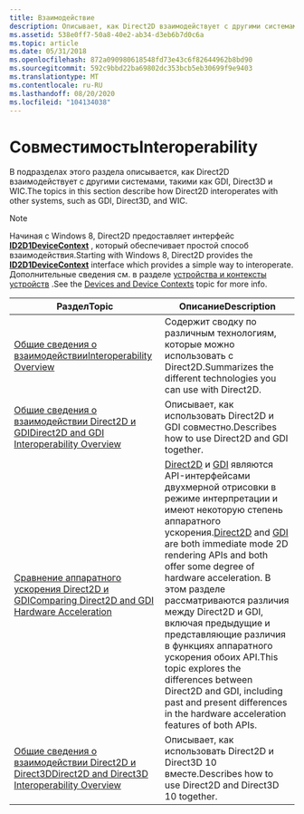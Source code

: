 ```yaml
---
title: Взаимодействие
description: Описывает, как Direct2D взаимодействует с другими системами.
ms.assetid: 538e0ff7-50a8-40e2-ab34-d3eb6b7d0c6a
ms.topic: article
ms.date: 05/31/2018
ms.openlocfilehash: 872a090980618548fd73e43c6f82644962b8bd90
ms.sourcegitcommit: 592c9bbd22ba69802dc353bcb5eb30699f9e9403
ms.translationtype: MT
ms.contentlocale: ru-RU
ms.lasthandoff: 08/20/2020
ms.locfileid: "104134038"
---
```

# <a name="interoperability"></a><span data-ttu-id="af4c9-103">Совместимость</span><span class="sxs-lookup"><span data-stu-id="af4c9-103">Interoperability</span></span>

<span data-ttu-id="af4c9-104">В подразделах этого раздела описывается, как Direct2D взаимодействует с другими системами, такими как GDI, Direct3D и WIC.</span><span class="sxs-lookup"><span data-stu-id="af4c9-104">The topics in this section describe how Direct2D interoperates with other systems, such as GDI, Direct3D, and WIC.</span></span>

> [!Note]  
> <span data-ttu-id="af4c9-105">Начиная с Windows 8, Direct2D предоставляет интерфейс [**ID2D1DeviceContext**](/windows/win32/api/d2d1_1/nn-d2d1_1-id2d1devicecontext) , который обеспечивает простой способ взаимодействия.</span><span class="sxs-lookup"><span data-stu-id="af4c9-105">Starting with Windows 8, Direct2D provides the [**ID2D1DeviceContext**](/windows/win32/api/d2d1_1/nn-d2d1_1-id2d1devicecontext) interface which provides a simple way to interoperate.</span></span> <span data-ttu-id="af4c9-106">Дополнительные сведения см. в разделе [устройства и контексты устройств](devices-and-device-contexts.md) .</span><span class="sxs-lookup"><span data-stu-id="af4c9-106">See the [Devices and Device Contexts](devices-and-device-contexts.md) topic for more info.</span></span>

 



| <span data-ttu-id="af4c9-107">Раздел</span><span class="sxs-lookup"><span data-stu-id="af4c9-107">Topic</span></span>                                                                                                           | <span data-ttu-id="af4c9-108">Описание</span><span class="sxs-lookup"><span data-stu-id="af4c9-108">Description</span></span>                                                                                                                                                                                                                                                                                                                            |
|-----------------------------------------------------------------------------------------------------------------|----------------------------------------------------------------------------------------------------------------------------------------------------------------------------------------------------------------------------------------------------------------------------------------------------------------------------------------|
| [<span data-ttu-id="af4c9-109">Общие сведения о взаимодействии</span><span class="sxs-lookup"><span data-stu-id="af4c9-109">Interoperability Overview</span></span>](interoperability-overview.md)<br/>                                           | <span data-ttu-id="af4c9-110">Содержит сводку по различным технологиям, которые можно использовать с Direct2D.</span><span class="sxs-lookup"><span data-stu-id="af4c9-110">Summarizes the different technologies you can use with Direct2D.</span></span><br/>                                                                                                                                                                                                                                                            |
| [<span data-ttu-id="af4c9-111">Общие сведения о взаимодействии Direct2D и GDI</span><span class="sxs-lookup"><span data-stu-id="af4c9-111">Direct2D and GDI Interoperability Overview</span></span>](direct2d-and-gdi-interoperation-overview.md)<br/>           | <span data-ttu-id="af4c9-112">Описывает, как использовать Direct2D и GDI совместно.</span><span class="sxs-lookup"><span data-stu-id="af4c9-112">Describes how to use Direct2D and GDI together.</span></span><br/>                                                                                                                                                                                                                                                                             |
| [<span data-ttu-id="af4c9-113">Сравнение аппаратного ускорения Direct2D и GDI</span><span class="sxs-lookup"><span data-stu-id="af4c9-113">Comparing Direct2D and GDI Hardware Acceleration</span></span>](comparing-direct2d-and-gdi.md)<br/>                   | <span data-ttu-id="af4c9-114">[Direct2D](./direct2d-portal.md) и [GDI](/windows/desktop/gdi/windows-gdi) являются API-интерфейсами двухмерной отрисовки в режиме интерпретации и имеют некоторую степень аппаратного ускорения.</span><span class="sxs-lookup"><span data-stu-id="af4c9-114">[Direct2D](./direct2d-portal.md) and [GDI](/windows/desktop/gdi/windows-gdi) are both immediate mode 2D rendering APIs and both offer some degree of hardware acceleration.</span></span> <span data-ttu-id="af4c9-115">В этом разделе рассматриваются различия между Direct2D и GDI, включая предыдущие и представляющие различия в функциях аппаратного ускорения обоих API.</span><span class="sxs-lookup"><span data-stu-id="af4c9-115">This topic explores the differences between Direct2D and GDI, including past and present differences in the hardware acceleration features of both APIs.</span></span><br/> |
| [<span data-ttu-id="af4c9-116">Общие сведения о взаимодействии Direct2D и Direct3D</span><span class="sxs-lookup"><span data-stu-id="af4c9-116">Direct2D and Direct3D Interoperability Overview</span></span>](direct2d-and-direct3d-interoperation-overview.md)<br/> | <span data-ttu-id="af4c9-117">Описывает, как использовать Direct2D и Direct3D 10 вместе.</span><span class="sxs-lookup"><span data-stu-id="af4c9-117">Describes how to use Direct2D and Direct3D 10 together.</span></span><br/>                                                                                                                                                                                                                                                                     |



 

 

